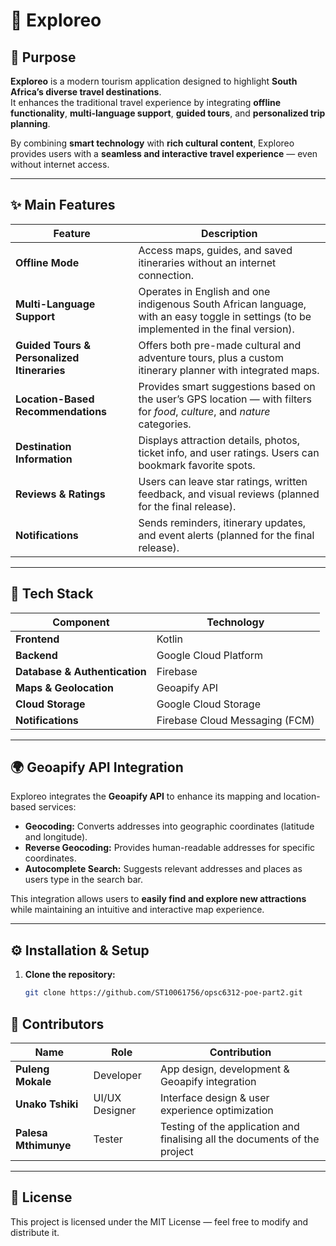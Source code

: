 # 🧭 Exploreo

## 🧾 Purpose
**Exploreo** is a modern tourism application designed to highlight **South Africa’s diverse travel destinations**.  
It enhances the traditional travel experience by integrating **offline functionality**, **multi-language support**, **guided tours**, and **personalized trip planning**.  

By combining **smart technology** with **rich cultural content**, Exploreo provides users with a **seamless and interactive travel experience** — even without internet access.

---

## ✨ Main Features

| Feature | Description |
|----------|--------------|
| **Offline Mode** | Access maps, guides, and saved itineraries without an internet connection. |
| **Multi-Language Support** | Operates in English and one indigenous South African language, with an easy toggle in settings (to be implemented in the final version). |
| **Guided Tours & Personalized Itineraries** | Offers both pre-made cultural and adventure tours, plus a custom itinerary planner with integrated maps. |
| **Location-Based Recommendations** | Provides smart suggestions based on the user’s GPS location — with filters for *food*, *culture*, and *nature* categories. |
| **Destination Information** | Displays attraction details, photos, ticket info, and user ratings. Users can bookmark favorite spots. |
| **Reviews & Ratings** | Users can leave star ratings, written feedback, and visual reviews (planned for the final release). |
| **Notifications** | Sends reminders, itinerary updates, and event alerts (planned for the final release). |

---

## 🧩 Tech Stack

| Component | Technology |
|------------|-------------|
| **Frontend** | Kotlin |
| **Backend** | Google Cloud Platform |
| **Database & Authentication** | Firebase |
| **Maps & Geolocation** | Geoapify API |
| **Cloud Storage** | Google Cloud Storage |
| **Notifications** | Firebase Cloud Messaging (FCM) |

---

## 🌍 Geoapify API Integration
Exploreo integrates the **Geoapify API** to enhance its mapping and location-based services:

- **Geocoding:** Converts addresses into geographic coordinates (latitude and longitude).  
- **Reverse Geocoding:** Provides human-readable addresses for specific coordinates.  
- **Autocomplete Search:** Suggests relevant addresses and places as users type in the search bar.  

This integration allows users to **easily find and explore new attractions** while maintaining an intuitive and interactive map experience.

---

## ⚙️ Installation & Setup

1. **Clone the repository:**
   ```bash
   git clone https://github.com/ST10061756/opsc6312-poe-part2.git

## 👥 Contributors

| Name | Role | Contribution |
|------|------|---------------|
| **Puleng Mokale** | Developer | App design, development & Geoapify integration |
| **Unako Tshiki** | UI/UX Designer | Interface design & user experience optimization |
| **Palesa Mthimunye** | Tester | Testing of the application and finalising all the documents of the project |

---

## 📄 License

This project is licensed under the MIT License — feel free to modify and distribute it.
